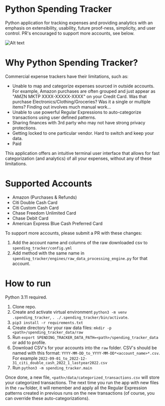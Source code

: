 # Python Spending Tracker

Python application for tracking expenses and providing analytics with an emphasis on extensibility, usability, future proof-ness, simplicity, and user control. PR's encouraged to support more accounts, see below.

![Alt text](./screenshots/screenshot.png?raw=true "Title")

# Why Python Spending Tracker?

Commercial expense trackers have their limitations, such as:

- Unable to map and categorize expenses sourced in outside accounts. For example, Amazon purchases are often grouped and just appear as "AMZN MKTP XXXX-XXXXX-XXXX" on your Credit Card. Was that purchase Electronics/Clothing/Groceries? Was it a single or multiple items? Finding out involves much manual work...
- Unable to use powerful Regular Expressions to auto-categorize transactions using user defined patterns.
- Sharing finances with 3rd party who may not have strong privacy protections.
- Getting locked to one particular vendor. Hard to switch and keep your data.
- Paid

This application offers an intuitive terminal user interface that allows for fast categorization (and analytics) of all your expenses, without any of these limitations.

# Supported Accounts

- Amazon (Purchases & Refunds)
- Citi Double Cash Card
- Citi Custom Cash Card
- Chase Freedom Unlimited Card
- Chase Debit Card
- American Express Blue Cash Preferred Card

To support more accounts, please submit a PR with these changes:
1) Add the account name and columns of the raw downloaded csv to `spending_tracker/config.yml`
2) Add method with the same name in `spending_tracker/engines/raw_data_processing_engine.py` for that account.

# How to run

Python 3.11 required.

1. Clone repo.
2. Create and activate virtual environment `python3 -m venv .spending_tracker`, `. ./.spending_tracker/bin/activate`.
3. `pip3 install -r requirements.txt`
4. Create directory for your raw data files:
    `mkdir -p <path>/spending_tracker_data/raw`
5. Run `export SPENDING_TRACKER_DATA_PATH=<path>/spending_tracker_data` or add to profile.
5. Download CSV's for your accounts into the `raw` folder. CSV's should be named with this format:
   `YYYY-MM-DD_to_YYYY-MM-DD*<account_name>*.csv`. For example `2022-09-01_to_2022-12-31_citi_double_cash_2022_1_lastyear2022.csv`
6. Run `python3 -m spending_tracker.main`

Once done, a new file, `<path>/data/categorized_transactions.csv` will store your categorized transactions. The next time you run the app with new files in the `raw` folder, it will remember and apply all the Regular Expression patterns created in previous runs on the new transactions (of course, you can override these auto-categorizations).
